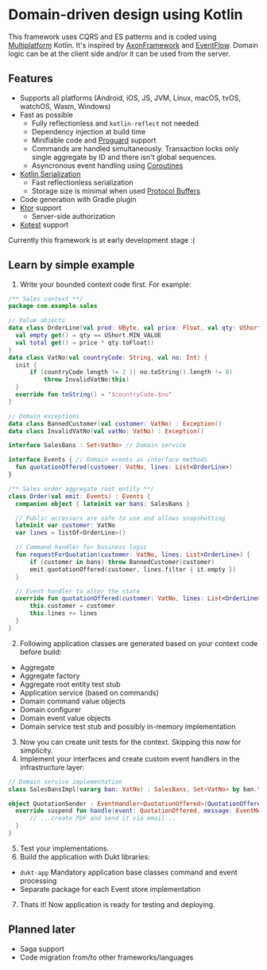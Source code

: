 # Domain-driven design using Kotlin
This framework uses CQRS and ES patterns and is coded using [Multiplatform](https://kotlinlang.org/docs/multiplatform.html) Kotlin. It's inspired by [AxonFramework](https://github.com/AxonFramework/AxonFramework) and [EventFlow](https://github.com/eventflow/EventFlow). Domain logic can be at the client side and/or it can be used from the server.

## Features
- Supports all platforms (Android, iOS, JS, JVM, Linux, macOS, tvOS, watchOS, Wasm, Windows)
- Fast as possible
  - Fully reflectionless and `kotlin-reflect` not needed
  - Dependency injection at build time
  - Minifiable code and [Proguard](https://github.com/Guardsquare/proguard) support
  - Commands are handled simultaneously. Transaction locks only single aggregate by ID and there isn't global sequences.
  - Asyncronous event handling using [Coroutines](https://kotlinlang.org/docs/coroutines-overview.html)
- [Kotlin Serialization](https://github.com/Kotlin/kotlinx.serialization)
  - Fast reflectionless serialization
  - Storage size is minimal when used [Protocol Buffers](https://developers.google.com/protocol-buffers)
- Code generation with Gradle plugin
- [Ktor](https://ktor.io/) support
  - Server-side authorization
- [Kotest](https://kotest.io/) support

Currently this framework is at early development stage :(

## Learn by simple example
1. Write your bounded context code first. For example:
  ```kt
/** Sales context **/
package com.example.sales

// Value objects
data class OrderLine(val prod: UByte, val price: Float, val qty: UShort = 1u) {
    val empty get() = qty == UShort.MIN_VALUE
    val total get() = price * qty.toFloat()
}
data class VatNo(val countryCode: String, val no: Int) {
    init {
        if (countryCode.length != 2 || no.toString().length != 8)
            throw InvalidVatNo(this)
    }
    override fun toString() = "$countryCode-$no"
}

// Domain exceptions
data class BannedCustomer(val customer: VatNo) : Exception()
data class InvalidVatNo(val vatNo: VatNo) : Exception()

interface SalesBans : Set<VatNo> // Domain service

interface Events { // Domain events as interface methods
    fun quotationOffered(customer: VatNo, lines: List<OrderLine>)
}

/** Sales order aggregate root entity **/
class Order(val emit: Events) : Events {
    companion object { lateinit var bans: SalesBans }

    // Public accessors are safe to use and allows snapshotting
    lateinit var customer: VatNo
    var lines = listOf<OrderLine>()

    // Command handler for business logic
    fun requestForQuotation(customer: VatNo, lines: List<OrderLine>) {
        if (customer in bans) throw BannedCustomer(customer)
        emit.quotationOffered(customer, lines.filter { it.empty })
    }

    // Event handler to alter the state
    override fun quotationOffered(customer: VatNo, lines: List<OrderLine>) {
        this.customer = customer
        this.lines += lines
    }
}
  ```
2. Following application classes are generated based on your context code before build:
  - Aggregate
  - Aggregate factory
  - Aggregate root entity test stub
  - Application service (based on commands)
  - Domain command value objects
  - Domain configurer
  - Domain event value objects
  - Domain service test stub and possibly in-memory implementation
3. Now you can create unit tests for the context. Skipping this now for simplicity.
4. Implement your interfaces and create custom event handlers in the infrastructure layer:
  ```kt
// Domain service implementation
class SalesBansImpl(vararg ban: VatNo) : SalesBans, Set<VatNo> by ban.toSet()

object QuotationSender : EventHandler<QuotationOffered>(QuotationOffered::class) {
    override suspend fun handle(event: QuotationOffered, message: EventMessage) {
        // ...create PDF and send it via email...
    }
}
  ```
5. Test your implementations.
6. Build the application with Dukt libraries:
  - `dukt-app` Mandatory application base classes command and event processing
  - Separate package for each Event store implementation
7. Thats it! Now application is ready for testing and deploying.

## Planned later
- Saga support
- Code migration from/to other frameworks/languages
